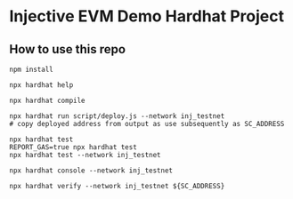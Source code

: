 # Injective EVM Demo Hardhat Project

## How to use this repo

```shell
npm install

npx hardhat help

npx hardhat compile

npx hardhat run script/deploy.js --network inj_testnet
# copy deployed address from output as use subsequently as SC_ADDRESS

npx hardhat test
REPORT_GAS=true npx hardhat test
npx hardhat test --network inj_testnet

npx hardhat console --network inj_testnet

npx hardhat verify --network inj_testnet ${SC_ADDRESS}

```
